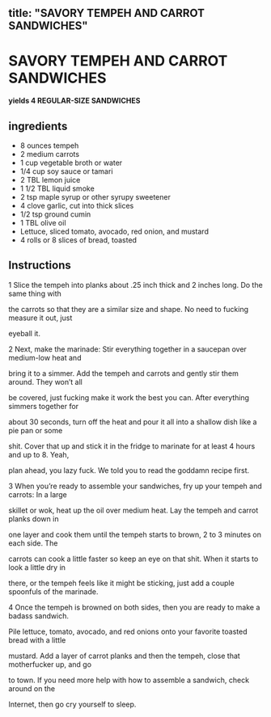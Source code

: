 

title: "SAVORY TEMPEH AND CARROT SANDWICHES"
---
# SAVORY TEMPEH AND CARROT SANDWICHES



#### yields  4 REGULAR-SIZE SANDWICHES


## ingredients
* 8 ounces tempeh 
* 2 medium carrots 
* 1 cup vegetable broth or water 
* 1/4 cup soy sauce or tamari 
* 2 TBL lemon juice 
* 1 1/2 TBL liquid smoke 
* 2 tsp maple syrup or other syrupy sweetener 
* 4 clove garlic, cut into thick slices 
* 1/2 tsp ground cumin 
* 1 TBL olive oil 
* Lettuce, sliced tomato, avocado, red onion, and mustard 
* 4 rolls or 8 slices of bread, toasted 



## Instructions
1 Slice the tempeh into planks about .25 inch thick and 2 inches long. Do the same thing with

the carrots so that they are a similar size and shape. No need to fucking measure it out, just

eyeball it.

2 Next, make the marinade: Stir everything together in a saucepan over medium-low heat and

bring it to a simmer. Add the tempeh and carrots and gently stir them around. They won’t all

be covered, just fucking make it work the best you can. After everything simmers together for

about 30 seconds, turn off the heat and pour it all into a shallow dish like a pie pan or some

shit. Cover that up and stick it in the fridge to marinate for at least 4 hours and up to 8. Yeah,

plan ahead, you lazy fuck. We told you to read the goddamn recipe first.

3 When you’re ready to assemble your sandwiches, fry up your tempeh and carrots: In a large

skillet or wok, heat up the oil over medium heat. Lay the tempeh and carrot planks down in

one layer and cook them until the tempeh starts to brown, 2 to 3 minutes on each side. The

carrots can cook a little faster so keep an eye on that shit. When it starts to look a little dry in

there, or the tempeh feels like it might be sticking, just add a couple spoonfuls of the marinade.

4 Once the tempeh is browned on both sides, then you are ready to make a badass sandwich.

Pile lettuce, tomato, avocado, and red onions onto your favorite toasted bread with a little

mustard. Add a layer of carrot planks and then the tempeh, close that motherfucker up, and go

to town. If you need more help with how to assemble a sandwich, check around on the

Internet, then go cry yourself to sleep.






